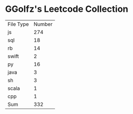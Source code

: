 # GGolfz's Leetcode Collection

<table><tr><td>File Type</td><td>Number</td></tr><tr><td>js</td><td>274</td></tr><tr><td>sql</td><td>18</td></tr><tr><td>rb</td><td>14</td></tr><tr><td>swift</td><td>2</td></tr><tr><td>py</td><td>16</td></tr><tr><td>java</td><td>3</td></tr><tr><td>sh</td><td>3</td></tr><tr><td>scala</td><td>1</td></tr><tr><td>cpp</td><td>1</td></tr><tr><td>Sum</td><td>332</td></tr></table>